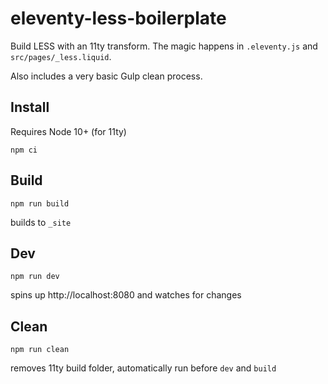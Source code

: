 # eleventy-less-boilerplate

Build LESS with an 11ty transform. The magic happens in `.eleventy.js` and `src/pages/_less.liquid`.

Also includes a very basic Gulp clean process.


## Install
Requires Node 10+ (for 11ty)
```
npm ci
```


## Build
```
npm run build
```
builds to `_site`


## Dev
```
npm run dev
```
spins up http://localhost:8080 and watches for changes


## Clean
```
npm run clean
```
removes 11ty build folder, automatically run before `dev` and `build`
